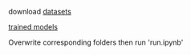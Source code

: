 
download [datasets](https://drive.google.com/drive/folders/1HlQAbcw4bGZkztHp5ORGXTca0Fp5s3y0?usp=drive_link)

[trained models](https://drive.google.com/drive/folders/1VOuXq1NAfemckbGlwGoASEvN6rGapl6g?usp=drive_link)

Overwrite corresponding folders then run 'run.ipynb'
